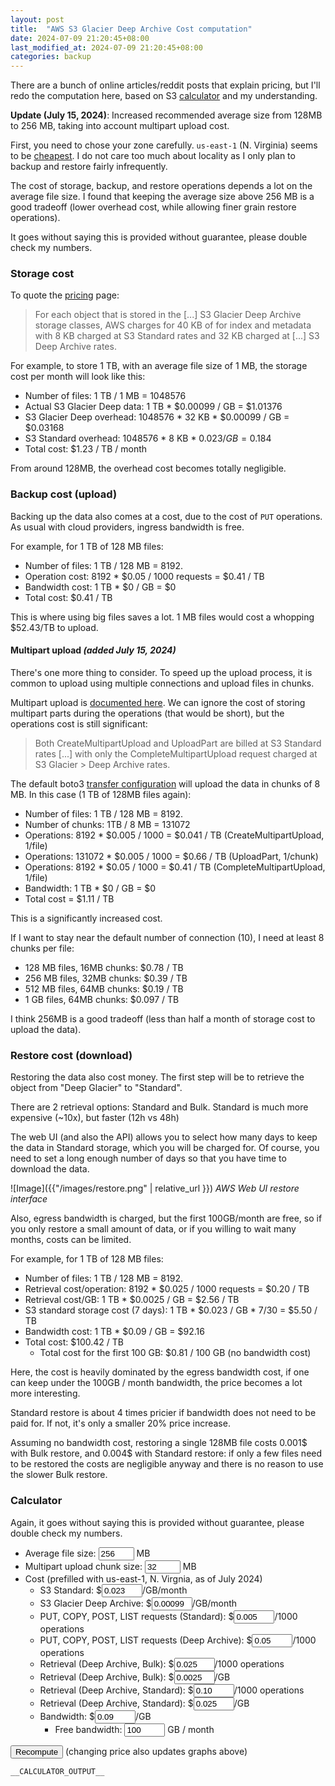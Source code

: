 ```yaml
---
layout: post
title:  "AWS S3 Glacier Deep Archive Cost computation"
date: 2024-07-09 21:20:45+08:00
last_modified_at: 2024-07-09 21:20:45+08:00
categories: backup
---
```


There are a bunch of online articles/reddit posts that explain pricing,
but I'll redo the computation here, based on S3 [calculator](https://calculator.aws/#/createCalculator/S3) and my understanding.

**Update (July 15, 2024)**: Increased recommended average size from 128MB
to 256 MB, taking into account multipart upload cost.

First, you need to chose your zone carefully. `us-east-1` (N. Virginia)
seems to be [cheapest](https://aws.amazon.com/s3/pricing/). I do not care
too much about locality as I only plan to backup and restore fairly
infrequently.

The cost of storage, backup, and restore operations depends a lot
on the average file size. I found that keeping the average size above
256 MB is a good tradeoff (lower overhead cost, while allowing finer
grain restore operations).

It goes without saying this is provided without guarantee, please
double check my numbers.

### Storage cost

To quote the [pricing](https://aws.amazon.com/s3/pricing/) page:

> For each object that is stored in the [...] S3 Glacier Deep Archive
> storage classes, AWS charges for 40 KB of for index and metadata
> with 8 KB charged at S3 Standard rates and 32 KB charged at [...]
> S3 Deep Archive rates.

For example, to store 1 TB, with an average file size of 1 MB, the storage cost per month will look like this:

- Number of files: 1 TB / 1 MB = 1048576
- Actual S3 Glacier Deep data: 1 TB * $0.00099 / GB = $1.01376
- S3 Glacier Deep overhead: 1048576 \* 32 KB \* $0.00099 / GB = $0.03168
- S3 Standard overhead: 1048576 \* 8 KB \* $0.023 / GB = 0.184$
- Total cost: $1.23 / TB / month

From around 128MB, the overhead cost becomes totally negligible.

<div><canvas id="storageChart"></canvas></div>

### Backup cost (upload)

Backing up the data also comes at a cost, due to the cost of `PUT`
operations. As usual with cloud providers, ingress bandwidth is free.

For example, for 1 TB of 128 MB files:

- Number of files: 1 TB / 128 MB = 8192.
- Operation cost: 8192 * $0.05 / 1000 requests = $0.41 / TB
- Bandwidth cost: 1 TB * $0 / GB = $0
- Total cost: $0.41 / TB

This is where using big files saves a lot. 1 MB files would cost a
whopping $52.43/TB to upload.

<div><canvas id="backupChart"></canvas></div>

#### Multipart upload *(added July 15, 2024)*

There's one more thing to consider. To speed up the upload process,
it is common to upload using multiple connections and upload files
in chunks.

Multipart upload is [documented here](https://docs.aws.amazon.com/AmazonS3/latest/userguide/mpuoverview.html). We can ignore the cost of storing
multipart parts during the operations (that would be short), but the
operations cost is still significant:

> Both CreateMultipartUpload and UploadPart are billed at S3 Standard rates
> [...] with only the CompleteMultipartUpload request charged at S3 Glacier > Deep Archive rates.

The default boto3 [transfer configuration](https://boto3.amazonaws.com/v1/documentation/api/latest/reference/customizations/s3.html#boto3.s3.transfer.TransferConfig)
will upload the data in chunks of 8 MB. In this case (1 TB of 128MB files again):

- Number of files: 1 TB / 128 MB = 8192.
- Number of chunks: 1TB / 8 MB = 131072
- Operations: 8192 * $0.005 / 1000 = $0.041 / TB (CreateMultipartUpload, 1/file)
- Operations: 131072 * $0.005 / 1000 = $0.66 / TB (UploadPart, 1/chunk)
- Operations: 8192 * $0.05 / 1000 = $0.41 / TB (CompleteMultipartUpload, 1/file)
- Bandwidth: 1 TB * $0 / GB = $0
- Total cost = $1.11 / TB

This is a significantly increased cost.

If I want to stay near the default number of connection (10), I need at
least 8 chunks per file:

- 128 MB files, 16MB chunks: $0.78 / TB
- 256 MB files, 32MB chunks: $0.39 / TB
- 512 MB files, 64MB chunks: $0.19 / TB
- 1 GB files, 64MB chunks: $0.097 / TB

I think 256MB is a good tradeoff (less than half a month of storage cost
to upload the data).

<div><canvas id="backupChunkChart"></canvas></div>

### Restore cost (download)

Restoring the data also cost money. The first step will be to retrieve
the object from "Deep Glacier" to "Standard".

There are 2 retrieval options: Standard and Bulk. Standard is much
more expensive (~10x), but faster (12h vs 48h)

The web UI (and also the API) allows you to select how many days to keep
the data in Standard storage, which you will be charged for. Of course,
you need to set a long enough number of days so that you have time to
download the data.

![Image]({{"/images/restore.png" | relative_url }})
*AWS Web UI restore interface*

Also, egress bandwidth is charged, but the first 100GB/month are free,
so if you only restore a small amount of data, or if you willing to wait
many months, costs can be limited.

For example, for 1 TB of 128 MB files:

- Number of files: 1 TB / 128 MB = 8192.
- Retrieval cost/operation: 8192 * $0.025 / 1000 requests = $0.20 / TB
- Retrieval cost/GB: 1 TB * $0.0025 / GB = $2.56 / TB
- S3 standard storage cost (7 days): 1 TB * $0.023 / GB * 7/30 = $5.50 / TB
- Bandwidth cost: 1 TB * $0.09 / GB = $92.16
- Total cost: $100.42 / TB
  - Total cost for the first 100 GB: $0.81 / 100 GB (no bandwidth cost)

Here, the cost is heavily dominated by the egress bandwidth cost, if one
can keep under the 100GB / month bandwidth, the price becomes a lot more
interesting.

Standard restore is about 4 times pricier if bandwidth does not need to
be paid for. If not, it's only a smaller 20% price increase.

Assuming no bandwidth cost, restoring a single 128MB file costs 0.001$ with
Bulk restore, and 0.004$ with Standard restore: if only a few files need to
be restored the costs are negligible anyway and there is no reason to use the slower Bulk restore.

<div><canvas id="restoreChart"></canvas></div>

### Calculator

Again, it goes without saying this is provided without guarantee, please
double check my numbers.

<script src="https://cdn.jsdelivr.net/npm/chart.js"></script>

<script>
var resultElement;
var charts = [];

document.addEventListener("DOMContentLoaded", function(event){
  var xpath = "//code[contains(text(),'__CALCULATOR_OUTPUT__')]";
  resultElement = document.evaluate(xpath, document, null, XPathResult.FIRST_ORDERED_NODE_TYPE, null).singleNodeValue;
  compute()
})

// Round price to cents
function price(x) {
  if (x > 0.1)
    scale = 100
  else
    scale = 10**(-Math.floor(Math.log10(x))+2)
  return Math.round(x*scale)/scale
}

function compute() {
  filesize = parseFloat(document.getElementById('calc_filesize').value)
  chunksize = parseFloat(document.getElementById('calc_chunksize').value)
  compute2(filesize, chunksize, true)

  bw_free = parseFloat(document.getElementById('calc_bw_free').value)

  size = [1, 2, 4, 8, 16, 32, 64, 128, 256, 512, 1024, 2048, 4096]
  sizelabels = size.map(x => (x > 1000) ? Math.floor(x / 1024) + " GB" : x + " MB")
  chunksizes = [0, 8, 16, 32, 64, 128]
  upload_data_labels = chunksizes.map(x => "Backup cost $/TB (" + x + " MB chunks)")
  upload_data_labels[0] = "Backup cost $/TB (no multipart upload)"

  storage_data = []
  upload_data= chunksizes.map(x => [])
  download1_data = []
  download2_data = []
  download3_data = []
  download4_data = []

  for (i in size) {
    data = compute2(size[i], chunksize, false)
    storage_data[i] = data[0]
    download1_data[i] = data[2]
    download2_data[i] = data[3]
    download3_data[i] = data[4]
    download4_data[i] = data[5]
    for (j in chunksizes) {
      // Inefficient, we don't technically need to recompute all costs
      data = compute2(size[i], chunksizes[j], false)
      upload_data[j][i] = data[1]
    }
  }

  for (chart of charts) {
    chart.destroy()
  }
  charts[0] = genChart('storageChart', sizelabels, ['Storage cost $/TB/month'], [storage_data])
  charts[1] = genChart('backupChart', sizelabels, [upload_data_labels[0]], [upload_data[0]])
  k = 6 // Start from 64MB size for backupChunkChart.
  charts[2] = genChart('backupChunkChart', sizelabels.slice(k, -1), upload_data_labels, upload_data.map(x => x.slice(k, -1)))
  charts[3] = genChart('restoreChart', sizelabels,
      ['Bulk restore cost $/TB', `Bulk restore cost $/TB (< ${bw_free} GB/month)`,
       'Standard restore cost $/TB', `Standard restore cost $/TB (< ${bw_free} GB/month)`
      ],
      [download1_data, download2_data, download3_data, download4_data])
}

function genChart(element, xlabels, label, data) {
  const ctx = document.getElementById(element);
  const colors = [ 'rgb(75, 192, 192)', 'rgb(192, 75, 192)', 'rgb(192, 192, 75)', 'rgb(192, 75, 75)', 'rgb(75, 192, 75)', 'rgb(75, 75, 192)']
  datasets = []
  for (i in label) {
    datasets[i] = {
        label: label[i],
        data: data[i],
        fill: false,
        borderColor: colors[i],
        tension: 0.1
      }
  }
  return new Chart(ctx, {
    type: 'line',
    data: {
      labels: xlabels,
      datasets: datasets
    },
    options: {
        scales: {
            x: { title: { display : true, text: "Average file size" } },
            y: { title: { display : true, text: "USD" } }
        }
    }
  });
}

function compute2(filesize, chunksize, show) {
  if (show)
    resultElement.innerHTML = 'ERROR'
  s3std = parseFloat(document.getElementById('calc_s3std').value)
  s3deep = parseFloat(document.getElementById('calc_s3deep').value)
  put_op = parseFloat(document.getElementById('calc_put_op').value)
  put_op_std = parseFloat(document.getElementById('calc_put_op_std').value)
  ret_bulk_op = parseFloat(document.getElementById('calc_ret_bulk_op').value)
  ret_bulk_size = parseFloat(document.getElementById('calc_ret_bulk_size').value)
  ret_std_op = parseFloat(document.getElementById('calc_ret_std_op').value)
  ret_std_size = parseFloat(document.getElementById('calc_ret_std_size').value)
  bw = parseFloat(document.getElementById('calc_bw').value)
  bw_free = parseFloat(document.getElementById('calc_bw_free').value)

  nfiles = 1024*1024 / filesize; //(1TB/MB)
  nchunks = 1024*1024 / chunksize; //(1TB/MB)
  storage1 = 1024 * s3deep; // 1TB
  storage2 = nfiles * 32 * s3deep/1024/1024;
  storage3 = nfiles * 8 * s3std/1024/1024;
  upload1 = nfiles * put_op / 1000;
  if (chunksize == 0) {
    upload2 = 0
    upload3 = 0
  } else if (chunksize >= filesize && !show) {
    upload2 = NaN
    upload3 = NaN
  } else {
    upload2 = nfiles * put_op_std / 1000; //CreateMultipartUpload
    upload3 = nchunks * put_op_std / 1000;
  }
  download1 = nfiles * ret_bulk_op / 1000;
  download1s = nfiles * ret_std_op / 1000;
  download2 = 1024 * ret_bulk_size;
  download2s = 1024 * ret_std_size;
  download3 = 1024 * s3std * 7 / 30;
  download4 = 1024 * bw;

  if (show) {
    resultElement.innerHTML = ''
    resultElement.innerHTML += `- Number of files: 1 TB / ${filesize} MB = ${nfiles}\n`;
    resultElement.innerHTML += '\nStorage:\n';
    resultElement.innerHTML += `- Actual S3 Glacier Deep data: 1 TB * $${s3deep} / GB = $${price(storage1)} / TB\n`;
    resultElement.innerHTML += `- S3 Glacier Deep overhead: ${nfiles} * 32 KB * $${s3deep} / GB = $${price(storage2)} / TB\n`;
    resultElement.innerHTML += `- S3 Standard overhead: ${nfiles} * 8 KB * $${s3deep} / GB = $${price(storage3)} / TB\n`;
    resultElement.innerHTML += `- Total cost = $${price(storage1+storage2+storage3)} / TB / month\n`;

    resultElement.innerHTML += '\nBackup/upload:\n';
    if (chunksize == 0) {
      resultElement.innerHTML += `- Operations: ${nfiles} * $${put_op} / 1000 = $${price(upload1)} / TB\n`;
    } else {
      resultElement.innerHTML += `- Number of chunks: 1 TB / ${chunksize} MB = ${nchunks}\n`;
      resultElement.innerHTML += `- Parallel uploads: ${filesize} MB / ${chunksize} MB = ${filesize/chunksize}\n`;
      resultElement.innerHTML += `- Operations: ${nfiles} * $${put_op_std} / 1000 = $${price(upload2)} / TB (CreateMultipartUpload, 1/file)\n`;
      resultElement.innerHTML += `- Operations: ${nchunks} * $${put_op_std} / 1000 = $${price(upload3)} / TB (UploadPart, 1/chunk)\n`;
      resultElement.innerHTML += `- Operations: ${nfiles} * $${put_op} / 1000 = $${price(upload1)} / TB (CompleteMultipartUpload, 1/file)\n`;
    }
    resultElement.innerHTML += `- Bandwidth: 1 TB * $0 / GB = $0\n`;
    resultElement.innerHTML += `- Total cost = $${price(upload1+upload2+upload3)} / TB\n`;

    resultElement.innerHTML += '\nRestore/download:\n';
    resultElement.innerHTML += `- Retrieval operation (bulk): ${nfiles} * $${ret_bulk_op} / 1000 = $${price(download1)} / TB\n`;
    resultElement.innerHTML += `- Retrieval per GB (bulk): 1 TB * $${ret_bulk_size} / GB = $${price(download2)} / TB\n`;
    resultElement.innerHTML += `- S3 standard storage cost (7 days): 1 TB * $${s3std} / GB * 7 / 30 = $${price(download3)} / TB\n`;
    resultElement.innerHTML += `- Bandwidth cost: 1 TB * $${bw} / GB = $${price(download4)} / TB\n`;
    resultElement.innerHTML += `- Total cost = $${price(download1+download2+download3+download4)} / TB\n`;
    resultElement.innerHTML += `  - Total cost for the first ${bw_free} GB = $${price((download1+download2+download3)/1024*bw_free)} / ${bw_free} GB\n`;
  }
  return [storage1+storage2+storage3, upload1+upload2+upload3,
      download1+download2+download3+download4, download1+download2+download3,
      download1s+download2s+download3+download4, download1s+download2s+download3]
}
</script>

- Average file size: <input id="calc_filesize" size="4" value="256"/> MB
- Multipart upload chunk size: <input id="calc_chunksize" size="4" value="32"/> MB
- Cost (prefilled with us-east-1, N. Virgnia, as of July 2024)
  - S3 Standard: $<input id="calc_s3std" size="5" value="0.023"/>/GB/month
  - S3 Glacier Deep Archive: $<input id="calc_s3deep" size="5" value="0.00099"/>/GB/month
  - PUT, COPY, POST, LIST requests (Standard): $<input id="calc_put_op_std" size="5" value="0.005"/>/1000 operations
  - PUT, COPY, POST, LIST requests (Deep Archive): $<input id="calc_put_op" size="5" value="0.05"/>/1000 operations
  - Retrieval (Deep Archive, Bulk): $<input id="calc_ret_bulk_op" size="5" value="0.025"/>/1000 operations
  - Retrieval (Deep Archive, Bulk): $<input id="calc_ret_bulk_size" size="5" value="0.0025"/>/GB
  - Retrieval (Deep Archive, Standard): $<input id="calc_ret_std_op" size="5" value="0.10"/>/1000 operations
  - Retrieval (Deep Archive, Standard): $<input id="calc_ret_std_size" size="5" value="0.025"/>/GB
  - Bandwidth: $<input id="calc_bw" size="5" value="0.09"/>/GB
    - Free bandwidth: <input id="calc_bw_free" size="5" value="100"/> GB / month

<button type="button" onClick="compute()">Recompute</button>
(changing price also updates graphs above)

```
__CALCULATOR_OUTPUT__
```
